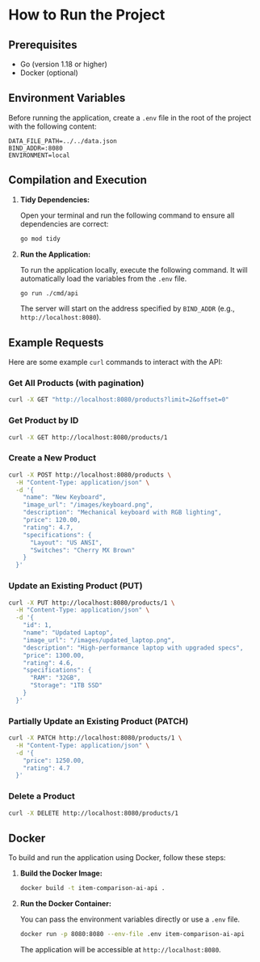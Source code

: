 # How to Run the Project

## Prerequisites

- Go (version 1.18 or higher)
- Docker (optional)

## Environment Variables

Before running the application, create a `.env` file in the root of the project with the following content:

```
DATA_FILE_PATH=../../data.json
BIND_ADDR=:8080
ENVIRONMENT=local
```

## Compilation and Execution

1.  **Tidy Dependencies:**

    Open your terminal and run the following command to ensure all dependencies are correct:

    ```sh
    go mod tidy
    ```

2.  **Run the Application:**

    To run the application locally, execute the following command. It will automatically load the variables from the `.env` file.

    ```sh
    go run ./cmd/api
    ```

    The server will start on the address specified by `BIND_ADDR` (e.g., `http://localhost:8080`).

## Example Requests

Here are some example `curl` commands to interact with the API:

### Get All Products (with pagination)

```sh
curl -X GET "http://localhost:8080/products?limit=2&offset=0"
```

### Get Product by ID

```sh
curl -X GET http://localhost:8080/products/1
```

### Create a New Product

```sh
curl -X POST http://localhost:8080/products \
  -H "Content-Type: application/json" \
  -d '{
    "name": "New Keyboard",
    "image_url": "/images/keyboard.png",
    "description": "Mechanical keyboard with RGB lighting",
    "price": 120.00,
    "rating": 4.7,
    "specifications": {
      "Layout": "US ANSI",
      "Switches": "Cherry MX Brown"
    }
  }'
```

### Update an Existing Product (PUT)

```sh
curl -X PUT http://localhost:8080/products/1 \
  -H "Content-Type: application/json" \
  -d '{
    "id": 1,
    "name": "Updated Laptop",
    "image_url": "/images/updated_laptop.png",
    "description": "High-performance laptop with upgraded specs",
    "price": 1300.00,
    "rating": 4.6,
    "specifications": {
      "RAM": "32GB",
      "Storage": "1TB SSD"
    }
  }'
```

### Partially Update an Existing Product (PATCH)

```sh
curl -X PATCH http://localhost:8080/products/1 \
  -H "Content-Type: application/json" \
  -d '{
    "price": 1250.00,
    "rating": 4.7
  }'
```

### Delete a Product

```sh
curl -X DELETE http://localhost:8080/products/1
```

## Docker

To build and run the application using Docker, follow these steps:

1.  **Build the Docker Image:**

    ```sh
    docker build -t item-comparison-ai-api .
    ```

2.  **Run the Docker Container:**

    You can pass the environment variables directly or use a `.env` file.

    ```sh
    docker run -p 8080:8080 --env-file .env item-comparison-ai-api
    ```

    The application will be accessible at `http://localhost:8080`.